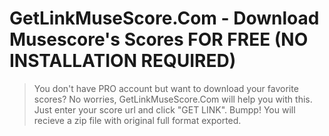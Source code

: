 # GetLinkMuseScore.Com - Download Musescore's Scores FOR FREE (NO INSTALLATION REQUIRED)

> You don't have PRO account but want to download your favorite scores? No worries, GetLinkMuseScore.Com will help you with this. Just enter your score url and click "GET LINK". Bumpp! You will recieve a zip file with original full format exported.
